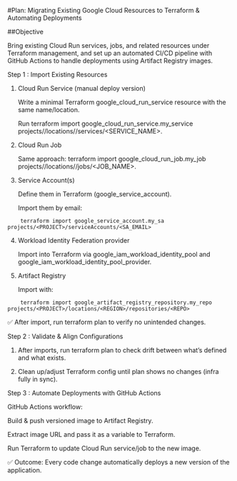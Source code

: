 #Plan: Migrating Existing Google Cloud Resources to Terraform & Automating Deployments

##Objective

Bring existing Cloud Run services, jobs, and related resources under Terraform management, and set up an automated CI/CD pipeline with GitHub Actions to handle deployments using Artifact Registry images.

Step 1 : Import Existing Resources

1. Cloud Run Service (manual deploy version)

    Write a minimal Terraform google_cloud_run_service resource with the same name/location.

    Run terraform import google_cloud_run_service.my_service projects/<PROJECT>/locations/<REGION>/services/<SERVICE_NAME>.

2. Cloud Run Job

     Same approach: terraform import google_cloud_run_job.my_job projects/<PROJECT>/locations/<REGION>/jobs/<JOB_NAME>.

3. Service Account(s)

     Define them in Terraform (google_service_account).

    Import them by email:
```
    terraform import google_service_account.my_sa projects/<PROJECT>/serviceAccounts/<SA_EMAIL>
```

4. Workload Identity Federation provider

     Import into Terraform via google_iam_workload_identity_pool and google_iam_workload_identity_pool_provider.

5. Artifact Registry

    Import with:
```
    terraform import google_artifact_registry_repository.my_repo projects/<PROJECT>/locations/<REGION>/repositories/<REPO>
```

✅ After import, run terraform plan to verify no unintended changes.

Step 2 : Validate & Align Configurations

1. After imports, run terraform plan to check drift between what’s defined and what exists.

2. Clean up/adjust Terraform config until plan shows no changes (infra fully in sync).
   

Step 3 : Automate Deployments with GitHub Actions

GitHub Actions workflow:

Build & push versioned image to Artifact Registry.

Extract image URL and pass it as a variable to Terraform.

Run Terraform to update Cloud Run service/job to the new image.

✅ Outcome: Every code change automatically deploys a new version of the application.

